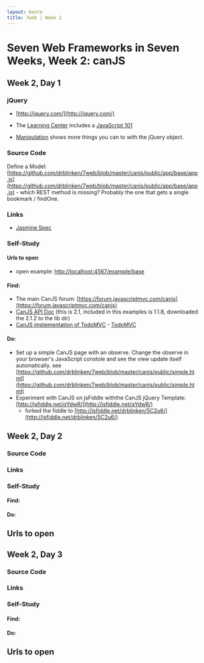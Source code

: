 ```yaml
---
layout: bento
title: 7web | Week 2
---
```


Seven Web Frameworks in Seven Weeks, Week 2: canJS
===================

Week 2, Day 1
--------------------------

### jQuery
* [http://jquery.com/](http://jquery.com/)
* The [Learning Center](http://learn.jquery.com/) includes a [JavaScript 101](http://learn.jquery.com/javascript-101/)

* [Manipulation](http://api.jquery.com/category/manipulation/) shows more things you can to with the jQuery object.

###

### Source Code

Define a Model: [https://github.com/drblinken/7web/blob/master/canjs/public/app/base/app.js](https://github.com/drblinken/7web/blob/master/canjs/public/app/base/app.js) -
which REST method is missing? Probably the one that gets a single bookmark / findOne.


### Links

* [Jasmine Spec](http://jasmine.github.io/)

### Self-Study

#### Urls to open

* open example: [http://localhost:4567/example/base](http://localhost:4567/example/base)

#### Find:
* The main CanJS forum: [https://forum.javascriptmvc.com/canjs](https://forum.javascriptmvc.com/canjs)
* [CanJS API Doc](http://canjs.com/2.1/docs/) (this is 2.1, included in this examples is 1.1.8, downloaded the 2.1.2 to the lib dir)
* [CanJS implementation of TodoMVC](http://todomvc.com/architecture-examples/canjs/) - [TodoMVC](http://todomvc.com/)

#### Do:

* Set up a simple CanJS page with an observe. Change the observe in your browser's JavaScript constole and see the view update itself automatically.
see [https://github.com/drblinken/7web/blob/master/canjs/public/simple.html](https://github.com/drblinken/7web/blob/master/canjs/public/simple.html)
* Experiment with CanJS on jsFiddle withthe CanJS jQuery Template:
[http://jsfiddle.net/qYdwR/](http://jsfiddle.net/qYdwR/)
    * forked the fiddle to [http://jsfiddle.net/drblinken/5C2u6/](http://jsfiddle.net/drblinken/5C2u6/)

Week 2, Day 2
--------------------------

### Source Code



### Links

### Self-Study

#### Find:
#### Do:
## Urls to open

Week 2, Day 3
--------------------------

### Source Code



### Links

### Self-Study

#### Find:
#### Do:
## Urls to open
